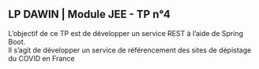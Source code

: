 ## LP DAWIN | Module JEE - TP n°4  
L’objectif de ce TP est de développer un service REST à l’aide de Spring Boot.  
Il s’agit de développer un service de référencement des sites de dépistage du COVID en France  